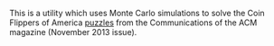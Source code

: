 This is a utility which uses Monte Carlo simulations to solve the Coin Flippers of America [puzzles](http://cacm.acm.org/magazines/2013/11/169037-puzzled-coin-flipping/abstract) from the Communications of the ACM magazine (November 2013 issue).

